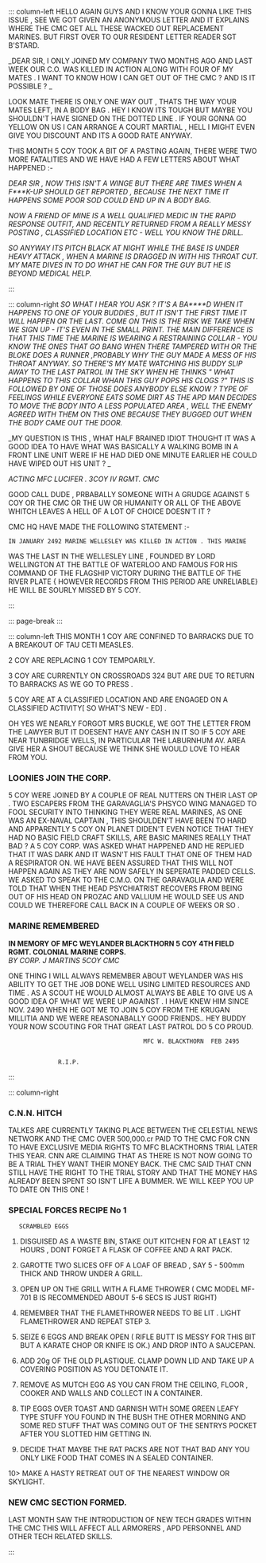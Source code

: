 ::: column-left
HELLO AGAIN GUYS AND I KNOW YOUR GONNA LIKE THIS ISSUE , SEE WE GOT
GIVEN AN ANONYMOUS LETTER AND IT EXPLAINS WHERE THE CMC GET ALL THESE
WACKED OUT REPLACEMENT MARINES. BUT FIRST OVER TO OUR RESIDENT LETTER
READER SGT  B'STARD.

_DEAR SIR, I ONLY JOINED MY COMPANY TWO MONTHS AGO AND LAST WEEK OUR
C.O. WAS KILLED IN ACTION ALONG WITH FOUR OF MY MATES . I WANT TO
KNOW HOW I CAN GET OUT OF THE CMC ? AND IS IT POSSIBLE ? _

LOOK MATE THERE IS ONLY ONE WAY OUT , THATS THE WAY YOUR MATES LEFT,
IN A BODY BAG . HEY I KNOW ITS TOUGH BUT MAYBE YOU SHOULDN'T HAVE
SIGNED ON THE DOTTED LINE . IF YOUR GONNA GO YELLOW  ON US I CAN ARRANGE
A COURT MARTIAL , HELL I MIGHT EVEN GIVE YOU DISCOUNT AND ITS A GOOD
RATE ANYWAY.

THIS MONTH 5 COY TOOK A BIT OF A PASTING AGAIN, THERE WERE TWO MORE
FATALITIES AND WE HAVE HAD A FEW LETTERS ABOUT WHAT HAPPENED :-

_DEAR SIR , NOW THIS ISN'T A WINGE BUT THERE ARE TIMES WHEN A F***K-UP
SHOULD GET REPORTED , BECAUSE THE NEXT TIME IT HAPPENS SOME POOR SOD
COULD END UP IN A BODY BAG._

_NOW A FRIEND OF MINE IS A WELL QUALIFIED MEDIC IN THE RAPID RESPONSE
OUTFIT, AND RECENTLY RETURNED FROM A REALLY MESSY POSTING  , CLASSIFIED
LOCATION ETC - WELL YOU KNOW THE DRILL._

_SO ANYWAY ITS PITCH BLACK AT NIGHT WHILE THE BASE IS UNDER HEAVY ATTACK
, WHEN A MARINE IS DRAGGED IN WITH HIS THROAT CUT. MY MATE DIVES IN
TO DO WHAT HE CAN FOR THE GUY BUT HE IS BEYOND MEDICAL HELP._

:::

::: column-right
_SO WHAT I HEAR YOU ASK ? IT'S A BA****D WHEN IT HAPPENS TO ONE OF
YOUR BUDDIES , BUT IT ISN'T THE FIRST TIME IT WILL HAPPEN OR THE LAST.
COME ON THIS IS THE RISK WE TAKE WHEN WE SIGN UP - IT'S EVEN IN THE
SMALL PRINT. THE MAIN DIFFERENCE IS THAT THIS TIME THE MARINE IS WEARING
A RESTRAINING COLLAR - YOU KNOW THE ONES THAT GO BANG WHEN THERE TAMPERED
WITH OR THE BLOKE DOES A RUNNER ,PROBABLY WHY THE GUY MADE A MESS
OF HIS THROAT ANYWAY. SO THERE'S MY MATE WATCHING HIS BUDDY SLIP AWAY
TO THE LAST PATROL IN THE SKY WHEN HE THINKS " WHAT HAPPENS  TO THIS
COLLAR WHAN THIS GUY POPS HIS CLOGS ?" THIS IS FOLLOWED BY ONE OF
THOSE DOES ANYBODY ELSE KNOW ? TYPE OF FEELINGS WHILE EVERYONE EATS
SOME DIRT AS THE APD MAN DECIDES TO MOVE THE BODY INTO A LESS POPULATED
AREA , WELL THE ENEMY AGREED WITH THEM ON THIS ONE BECAUSE THEY BUGGED
OUT WHEN THE BODY CAME OUT THE DOOR._

_MY QUESTION IS THIS , WHAT HALF BRAINED IDIOT THOUGHT IT WAS A GOOD
IDEA TO HAVE WHAT WAS BASICALLY A WALKING BOMB IN A FRONT LINE UNIT
WERE IF HE HAD DIED ONE MINUTE EARLIER HE COULD HAVE WIPED OUT HIS
UNIT ? _

_ACTING MFC LUCIFER . 3COY IV RGMT. CMC_

GOOD CALL DUDE , PRBABALLY SOMEONE WITH A GRUDGE AGAINST 5 COY OR
THE CMC OR THE UW OR HUMANITY  OR ALL OF THE ABOVE WHITCH LEAVES A
HELL OF A LOT OF CHOICE DOESN'T IT ? 

  CMC HQ HAVE MADE THE FOLLOWING STATEMENT :-                    
                          

    IN JANUARY 2492 MARINE WELLESLEY WAS KILLED IN ACTION . THIS MARINE
WAS THE LAST IN THE WELLESLEY LINE , FOUNDED BY LORD WELLINGTON AT
THE BATTLE OF WATERLOO  AND FAMOUS FOR HIS COMMAND OF THE FLAGSHIP
VICTORY DURING THE BATTLE OF THE RIVER PLATE { HOWEVER RECORDS FROM
THIS PERIOD ARE UNRELIABLE} HE WILL BE SOURLY MISSED BY 5 COY.

:::

::: page-break
:::

::: column-left
THIS MONTH 1 COY ARE CONFINED TO BARRACKS  DUE TO A BREAKOUT OF TAU
CETI MEASLES.

2 COY ARE REPLACING 1 COY TEMPOARILY.

3 COY ARE CURRENTLY ON CROSSROADS 324 BUT ARE DUE TO RETURN TO BARRACKS
AS WE GO TO PRESS .

5 COY ARE AT A CLASSIFIED LOCATION AND ARE ENGAGED ON A CLASSIFIED
ACTIVITY[ SO WHAT'S  NEW - ED] . 

OH YES WE NEARLY FORGOT MRS BUCKLE, WE GOT THE LETTER FROM THE LAWYER
BUT IT DOESENT HAVE ANY CASH IN IT SO IF 5 COY ARE NEAR TUNBRIDGE
WELLS, IN PARTICULAR THE LABURNHUM AV. AREA GIVE HER A SHOUT BECAUSE
WE THINK SHE WOULD LOVE TO HEAR FROM  YOU.

### LOONIES JOIN THE CORP.

5 COY WERE JOINED BY A COUPLE OF REAL NUTTERS ON THEIR LAST OP . TWO
ESCAPERS FROM THE GARAVAGLIA'S PHSYCO WING MANAGED TO FOOL SECURITY
INTO THINKING THEY WERE REAL MARINES, AS ONE WAS AN EX-NAVAL CAPTAIN
, THIS SHOULDEN'T HAVE BEEN TO HARD AND APPARENTLY  5 COY ON PLANET
DIDEN'T EVEN NOTICE THAT THEY HAD NO BASIC FIELD CRAFT SKILLS, ARE
BASIC MARINES REALLY THAT BAD ? A 5 COY CORP. WAS ASKED WHAT HAPPENED
AND HE REPLIED THAT IT WAS DARK AND IT WASN'T HIS FAULT THAT ONE OF
THEM HAD A RESPIRATOR ON. WE HAVE BEEN ASSURED THAT THIS WILL NOT
HAPPEN AGAIN AS THEY ARE NOW SAFELY IN SEPERATE PADDED CELLS. WE ASKED
TO SPEAK TO THE C.M.O. ON THE GARAVAGLIA AND WERE TOLD THAT WHEN THE
HEAD PSYCHIATRIST RECOVERS FROM BEING OUT OF HIS HEAD ON PROZAC AND
VALLIUM  HE WOULD SEE US AND COULD WE THEREFORE CALL BACK IN A COUPLE
OF WEEKS OR SO .

### MARINE REMEMBERED

**IN MEMORY OF MFC WEYLANDER BLACKTHORN 5 COY 4TH FIELD RGMT. COLONIAL
MARINE CORPS.**         
_BY CORP. J MARTINS 5COY CMC_

ONE THING I WILL ALWAYS REMEMBER ABOUT WEYLANDER WAS HIS ABILITY TO
GET THE JOB DONE  WELL USING LIMITED RESOURCES AND TIME . AS A SCOUT
HE WOULD ALMOST ALWAYS BE ABLE TO GIVE US A GOOD IDEA OF WHAT WE WERE
UP AGAINST . I HAVE KNEW HIM SINCE NOV. 2490 WHEN HE GOT ME TO JOIN
5 COY FROM THE KRUGAN MILLITIA AND WE WERE REASONABALLY GOOD FRIENDS..
 HEY BUDDY YOUR NOW SCOUTING FOR THAT GREAT LAST PATROL DO 5 CO PROUD.
                                                                 
                                                                 
                                          MFC W. BLACKTHORN  FEB 2495
 

                  R.I.P.           

:::

::: column-right
### C.N.N.  HITCH

TALKES ARE CURRENTLY TAKING PLACE BETWEEN THE CELESTIAL NEWS NETWORK
AND THE CMC OVER 500,000.cr PAID TO THE CMC FOR CNN TO HAVE EXCLUSIVE
MEDIA RIGHTS TO MFC BLACKTHORNS TRIAL LATER THIS YEAR. CNN ARE CLAIMING
THAT AS THERE IS NOT NOW GOING TO BE A TRIAL THEY WANT  THEIR MONEY
BACK. THE CMC SAID THAT CNN STILL HAVE THE RIGHT TO THE TRIAL STORY
AND THAT THE MONEY HAS ALREADY BEEN SPENT SO ISN'T LIFE A BUMMER.
WE WILL KEEP YOU UP TO DATE ON THIS ONE !

### SPECIAL FORCES RECIPE No 1

       SCRAMBLED EGGS 

1. DISGUISED AS A WASTE BIN, STAKE OUT KITCHEN FOR AT LEAST 12 HOURS
, DONT FORGET A FLASK OF COFFEE AND A RAT PACK.

2. GAROTTE TWO SLICES OFF OF A LOAF OF BREAD , SAY 5 - 500mm THICK
AND THROW UNDER A GRILL.

3. OPEN UP ON THE GRILL WITH A FLAME THROWER ( CMC MODEL MF-701 B
IS RECOMMENDED ABOUT 5-6 SECS IS JUST RIGHT)

4. REMEMBER THAT THE FLAMETHROWER NEEDS TO BE LIT . LIGHT FLAMETHROWER
AND REPEAT STEP 3.

5. SEIZE 6 EGGS AND BREAK OPEN ( RIFLE BUTT IS MESSY FOR THIS BIT
BUT A KARATE CHOP OR KNIFE IS OK.) AND DROP INTO A SAUCEPAN.

6. ADD 20g OF THE OLD PLASTIQUE. CLAMP DOWN LID AND TAKE UP A COVERING
POSITION AS YOU DETONATE IT.

7. REMOVE AS MUTCH EGG AS YOU CAN FROM THE CEILING, FLOOR , COOKER
AND WALLS AND COLLECT IN A CONTAINER.

8. TIP EGGS OVER TOAST AND GARNISH WITH SOME GREEN LEAFY TYPE STUFF
YOU FOUND IN THE BUSH THE OTHER MORNING AND SOME RED STUFF THAT WAS
COMING OUT OF THE SENTRYS POCKET AFTER YOU SLOTTED HIM GETTING IN.

9. DECIDE THAT MAYBE THE RAT PACKS ARE NOT THAT  BAD ANY YOU ONLY
LIKE FOOD THAT COMES IN A SEALED CONTAINER.

10> MAKE A  HASTY RETREAT OUT OF THE NEAREST WINDOW  OR  SKYLIGHT.

### NEW CMC SECTION FORMED.

LAST MONTH SAW THE INTRODUCTION OF NEW TECH GRADES WITHIN THE CMC
THIS WILL AFFECT ALL ARMORERS  , APD PERSONNEL AND OTHER TECH RELATED
SKILLS.


:::
